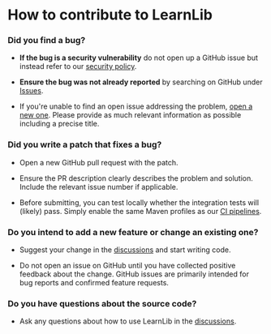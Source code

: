 # How to contribute to LearnLib


### **Did you find a bug?**

* **If the bug is a security vulnerability** do not open up a GitHub issue but instead refer to our [security policy](https://github.com/LearnLib/learnlib/blob/develop/SECURITY.md).

* **Ensure the bug was not already reported** by searching on GitHub under [Issues](https://github.com/LearnLib/learnlib/issues).

* If you're unable to find an open issue addressing the problem, [open a new one](https://github.com/LearnLib/learnlib/issues/new?template=bug_report.md). Please provide as much relevant information as possible including a precise title.


### **Did you write a patch that fixes a bug?**

* Open a new GitHub pull request with the patch.

* Ensure the PR description clearly describes the problem and solution. Include the relevant issue number if applicable.

* Before submitting, you can test locally whether the integration tests will (likely) pass. Simply enable the same Maven profiles as our [CI pipelines](https://github.com/LearnLib/learnlib/blob/develop/.github/workflows/ci.yml).


### **Do you intend to add a new feature or change an existing one?**

* Suggest your change in the [discussions](https://github.com/LearnLib/learnlib/discussions/categories/ideas) and start writing code.

* Do not open an issue on GitHub until you have collected positive feedback about the change. GitHub issues are primarily intended for bug reports and confirmed feature requests.


### **Do you have questions about the source code?**

* Ask any questions about how to use LearnLib in the [discussions](https://github.com/LearnLib/learnlib/discussions/categories/q-a).

